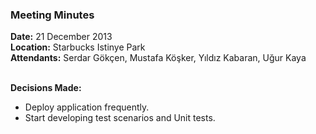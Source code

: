 ### Meeting Minutes ###

**Date:** 21 December 2013 <br>
<b>Location:</b> Starbucks Istinye Park <br>
<b>Attendants:</b> Serdar Gökçen, Mustafa Köşker, Yıldız Kabaran, Uğur Kaya <br>
<br>

<b>Decisions Made:</b><br>
<ul><li>Deploy application frequently.<br>
</li><li>Start developing test scenarios and Unit tests.</li></ul>
